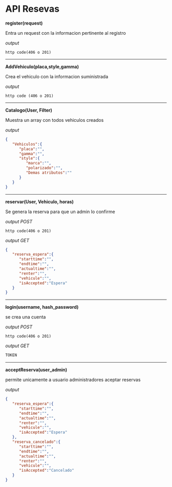 # API Resevas



**register(request)** 

Entra un request con la informacion pertinente al registro

_output_
```console
http code(406 o 201)
```

---

**AddVehiculo(placa,style,gamma)**

Crea el vehiculo con la informacion suministrada

_output_
```console
http code (406 o 201)
```

---

**Catalogo(User, Filter)**

Muestra un array con todos vehiculos creados

_output_
```Json
{
   "Vehiculos":{
      "placa":"",
      "gamma":"",
      "style":{
         "marca":"",
         "polarizado":"",
         "Demas atributos":""
      }
   }
}
```

---

**reservar(User, Vehiculo, horas)**

Se genera la reserva para que un admin lo confirme

_output POST_
```console
http code(406 o 201)
```

_output GET_
```Json
{
   "reserva_espera":{
      "starttime":"",
      "endtime":"",
      "actualtime":"",
      "renter":"",
      "vehicule":"",
      "isAccepted":"Espera"
   }
}
```

---

**login(username, hash_password)**

se crea una cuenta

_output POST_
```console
http code(406 o 201)
```

_output GET_
```txt
TOKEN
```

---

**acceptReserva(user_admin)**

permite unicamente a usuario administradores aceptar reservas

_output_

```Json
{
   "reserva_espera":{
      "starttime":"",
      "endtime":"",
      "actualtime":"",
      "renter":"",
      "vehicule":"",
      "isAccepted":"Espera"
   },
   "reserva_cancelado":{
      "starttime":"",
      "endtime":"",
      "actualtime":"",
      "renter":"",
      "vehicule":"",
      "isAccepted":"Cancelado"
   }
}
```
